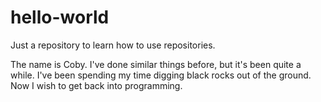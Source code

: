 # hello-world
Just a repository to learn how to use repositories.

The name is Coby. I've done similar things before, but it's been quite a while.
I've been spending my time digging black rocks out of the ground.
Now I wish to get back into programming.
